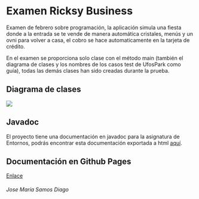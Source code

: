 # Examen Ricksy Business

Examen de febrero sobre programación, la aplicación simula una fiesta donde a la entrada se te vende de manera automática cristales, menús y un ovni para volver a casa, el cobro se hace automaticamente en la tarjeta de crédito.

En el examen se proporciona solo clase con el método main (también el diagrama de clases y los nombres de los casos test de UfosPark como guía), todas las demás clases han sido creadas durante la prueba.

## Diagrama de clases

<img src="diagrama clases UML.jpg"/>

## Javadoc

El proyecto tiene una documentación en javadoc para la asignatura de Entornos, podrás encontrar esta documentación exportada a html [aquí](doc/index.html).

## Documentación en Github Pages

[Enlace](https://jsamosfbmoll.github.io/documentacionRicksyBusiness/)

###### Jose María Samos Diago
